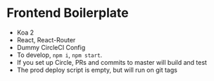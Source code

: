 # Frontend Boilerplate

* Koa 2
* React, React-Router
* Dummy CircleCI Config
* To develop, `npm i`, `npm start`.
* If you set up Circle, PRs and commits to master will build and test
* The prod deploy script is empty, but will run on git tags

